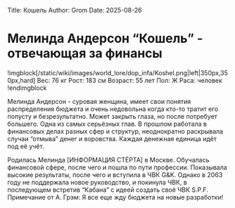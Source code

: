 Title: Кошель
Author: Grom
Date: 2025-08-26

# Мелинда Андерсон “Кошель” - отвечающая за финансы

!imgblock[/static/wiki/images/world_lore/dop_infa/Koshel.png|left|350px,350px,hard]
Вес: 76 кг
Рост: 183 см
Возраст: 55 лет
Пол: Ж
Раса: человек
!endimgblock

Мелинда Андерсон - суровая женщина, имеет свои понятия распределения бюджета и очень недовольна когда кто-то тратит его попусту и безрезультатно. Может закрыть глаза, но после потребует большего. Одна из самых серьёзных глав. В прошлом работала в финансовых делах разных сфер и структур, неоднократно раскрывала случаи “отмыва” денег и воровства. Каждая денежная единица идёт под её учёт.


Родилась Мелинда [ИНФОРМАЦИЯ СТЁРТА] в Москве. Обучалась финансовой сфере, после чего и пошла по пути профессии. Показывала высокие результаты, после чего и вступила в ЧВК G&K. Однако в 2063 году не поддержала новое руководство, и покинула ЧВК, в последующем встретив “Кабана” с идеей создать своё ЧВК S.P.F. 
Примечание от А. Грэм: Я все еще жду бюджета на новые разработки!